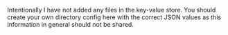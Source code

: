 Intentionally I have not added any files in the key-value store.
You should create your own directory config here with the correct JSON values as this information in general should not be shared. 
